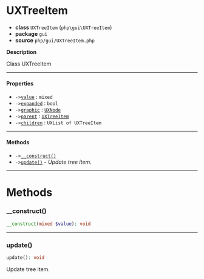 # UXTreeItem

- **class** `UXTreeItem` (`php\gui\UXTreeItem`)
- **package** `gui`
- **source** `php/gui/UXTreeItem.php`

**Description**

Class UXTreeItem

---

#### Properties

- `->`[`value`](#prop-value) : `mixed`
- `->`[`expanded`](#prop-expanded) : `bool`
- `->`[`graphic`](#prop-graphic) : [`UXNode`](https://github.com/jphp-compiler/jphp/blob/master/exts/jphp-gui-ext/api-docs/classes/php/gui/UXNode.md)
- `->`[`parent`](#prop-parent) : [`UXTreeItem`](https://github.com/jphp-compiler/jphp/blob/master/exts/jphp-gui-ext/api-docs/classes/php/gui/UXTreeItem.md)
- `->`[`children`](#prop-children) : `UXList of UXTreeItem`

---

#### Methods

- `->`[`__construct()`](#method-__construct)
- `->`[`update()`](#method-update) - _Update tree item._

---
# Methods

<a name="method-__construct"></a>

### __construct()
```php
__construct(mixed $value): void
```

---

<a name="method-update"></a>

### update()
```php
update(): void
```
Update tree item.